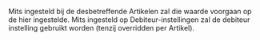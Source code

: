 Mits ingesteld bij de desbetreffende Artikelen zal die waarde voorgaan op de hier ingestelde. Mits ingesteld op Debiteur-instellingen zal de debiteur instelling gebruikt worden (tenzij overridden per Artikel).